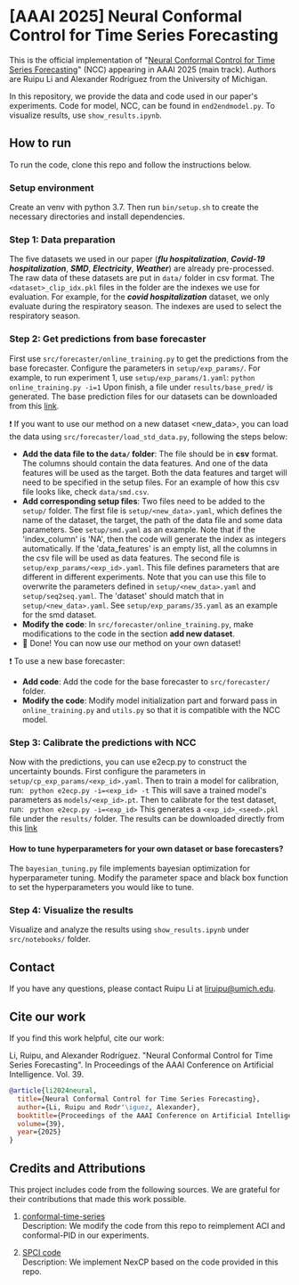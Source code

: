 # [AAAI 2025] Neural Conformal Control for Time Series Forecasting
This is the official implementation of "[Neural Conformal Control for Time Series Forecasting](https://arxiv.org/pdf/2412.18144)" (NCC) appearing in AAAI 2025 (main track). Authors are Ruipu Li and Alexander Rodríguez from the University of Michigan.

In this repository, we provide the data and code used in our paper's experiments. Code for model, NCC, can be found in `end2endmodel.py`. To visualize results, use `show_results.ipynb`.

## How to run
To run the code, clone this repo and follow the instructions below.

### Setup environment
Create an venv with python 3.7. Then run `bin/setup.sh` to create the necessary directories and install dependencies.

### Step 1: Data preparation
The five datasets we used in our paper (***flu hospitalization***, ***Covid-19 hospitalization***, ***SMD***, ***Electricity***, ***Weather***) are already pre-processed. The raw data of these datasets are put in `data/` folder in csv format. The `<dataset>_clip_idx.pkl` files in the folder are the indexes we use for evaluation. For example, for the ***covid hospitalization*** dataset, we only evaluate during the respiratory season. The indexes are used to select the respiratory season.

### Step 2: Get predictions from base forecaster
First use `src/forecaster/online_training.py` to get the predictions from the base forecaster. Configure the parameters in `setup/exp_params/`. For example, to run experiment 1, use `setup/exp_params/1.yaml`:
` python online_training.py -i=1 `
Upon finish, a file under `results/base_pred/` is generated. The base prediction files for our datasets can be downloaded from this [link](https://drive.google.com/drive/folders/1RE0Wwfxvz0_mv9Q2gbNZIzGkL23_dHKG?usp=sharing).

:exclamation: If you want to use our method on a new dataset <new_data>, you can load the data using `src/forecaster/load_std_data.py`, following the steps below:
+ **Add the data file to the `data/` folder**: The file should be in **csv** format. The columns should contain the data features. And one of the data features will be used as the target. Both the data features and target will need to be specified in the setup files. For an example of how this csv file looks like, check `data/smd.csv`.
+ **Add corresponding setup files**: Two files need to be added to the `setup/` folder. The first file is `setup/<new_data>.yaml`, which defines the name of the dataset, the target, the path of the data file and some data parameters. See `setup/smd.yaml` as an example. Note that if the 'index_column' is 'NA', then the code will generate the index as integers automatically. If the 'data_features' is an empty list, all the columns in the csv file will be used as data features. The second file is `setup/exp_params/<exp_id>.yaml`. This file defines parameters that are different in different experiments. Note that you can use this file to overwrite the parameters defined in `setup/<new_data>.yaml` and `setup/seq2seq.yaml`. The 'dataset' should match that in `setup/<new_data>.yaml`. See `setup/exp_params/35.yaml` as an example for the smd dataset.
+ **Modify the code**: In `src/forecaster/online_training.py`, make modifications to the code in the section **add new dataset**.
+ :tada: Done! You can now use our method on your own dataset!


:exclamation: To use a new base forecaster:
+ **Add code**: Add the code for the base forecaster to `src/forecaster/` folder. 
+ **Modify the code**: Modify model initialization part and forward pass in `online_training.py` and `utils.py` so that it is compatible with the NCC model.

### Step 3: Calibrate the predictions with NCC
Now with the predictions, you can use e2ecp.py to construct the uncertainty bounds. First configure the parameters in `setup/cp_exp_params/<exp_id>.yaml`. Then to train a model for calibration, run:
` python e2ecp.py -i=<exp_id> -t`
This will save a trained model's parameters as `models/<exp_id>.pt`. Then to calibrate for the test dataset, run:
` python e2ecp.py -i=<exp_id>`
This generates a `<exp_id>_<seed>.pkl` file under the `results/` folder. The results can be downloaded directly from this [link]([https://](https://drive.google.com/drive/folders/1KfYcmDPUVc0vJgN6QZ2eB7Z_DwDNIJE6?usp=sharing))

#### How to tune hyperparameters for your own dataset or base forecasters?
The `bayesian_tuning.py` file implements bayesian optimization for hyperparameter tuning. Modify the parameter space and black box function to set the hyperparameters you would like to tune.

### Step 4: Visualize the results
Visualize and analyze the results using `show_results.ipynb` under `src/notebooks/` folder.

## Contact
If you have any questions, please contact Ruipu Li at liruipu@umich.edu.

## Cite our work
If you find this work helpful, cite our work:
<!-- Li, Ruipu, and Alexander Rodríguez. "Neural Conformal Control for Time Series Forecasting." arXiv preprint arXiv:2412.18144 (2024).
```bibtex
@article{li2024neural,
  title={Neural Conformal Control for Time Series Forecasting},
  author={Li, Ruipu and Rodr{\'\i}guez, Alexander},
  journal={arXiv preprint arXiv:2412.18144},
  year={2024}
}
``` -->
Li, Ruipu, and Alexander Rodríguez. "Neural Conformal Control for Time Series Forecasting". In Proceedings of the AAAI Conference on Artificial Intelligence. Vol. 39.
```bibtex
@article{li2024neural,
  title={Neural Conformal Control for Time Series Forecasting},
  author={Li, Ruipu and Rodr'\iguez, Alexander},
  booktitle={Proceedings of the AAAI Conference on Artificial Intelligence},
  volume={39},
  year={2025}
}
```

## Credits and Attributions

This project includes code from the following sources. We are grateful for their contributions that made this work possible.

1. [conformal-time-series](https://github.com/aangelopoulos/conformal-time-series)  
   Description: We modify the code from this repo to reimplement ACI and conformal-PID in our experiments. 

2. [SPCI code](https://github.com/hamrel-cxu/SPCI-code)  
   Description: We implement NexCP based on the code provided in this repo.
